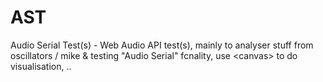 # AST
Audio Serial Test(s) - Web Audio API test(s), mainly to analyser stuff from oscillators / mike &amp; testing "Audio Serial" fcnality, use &lt;canvas> to do visualisation, ..
